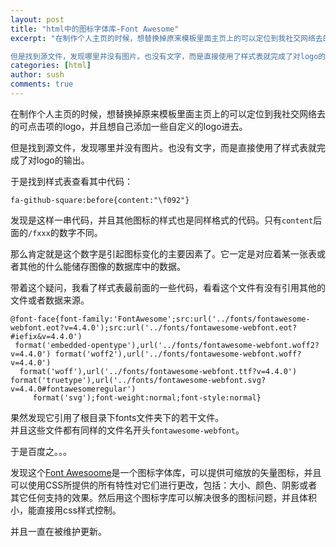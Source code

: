 ```yaml
---
layout: post
title: "html中的图标字体库-Font Awesome"
excerpt: "在制作个人主页的时候，想替换掉原来模板里面主页上的可以定位到我社交网络去的可点击项的logo，并且想自己添加一些自定义的logo进去。  

但是找到源文件，发现哪里并没有图片。也没有文字，而是直接使用了样式表就完成了对logo的输出。"
categories: [html]
author: sush
comments: true
---
```


在制作个人主页的时候，想替换掉原来模板里面主页上的可以定位到我社交网络去的可点击项的logo，并且想自己添加一些自定义的logo进去。  

但是找到源文件，发现哪里并没有图片。也没有文字，而是直接使用了样式表就完成了对logo的输出。  

于是找到样式表查看其中代码：  

    fa-github-square:before{content:"\f092"}

发现是这样一串代码，并且其他图标的样式也是同样格式的代码。只有`content`后面的`/fxxx`的数字不同。  

那么肯定就是这个数字是引起图标变化的主要因素了。它一定是对应着某一张表或者其他的什么能储存图像的数据库中的数据。  

带着这个疑问，我看了样式表最前面的一些代码，看看这个文件有没有引用其他的文件或者数据来源。  

    @font-face{font-family:'FontAwesome';src:url('../fonts/fontawesome-webfont.eot?v=4.4.0');src:url('../fonts/fontawesome-webfont.eot?#iefix&v=4.4.0')  
     format('embedded-opentype'),url('../fonts/fontawesome-webfont.woff2?v=4.4.0') format('woff2'),url('../fonts/fontawesome-webfont.woff?v=4.4.0')  
      format('woff'),url('../fonts/fontawesome-webfont.ttf?v=4.4.0') format('truetype'),url('../fonts/fontawesome-webfont.svg?v=4.4.0#fontawesomeregular')  
         format('svg');font-weight:normal;font-style:normal}

果然发现它引用了根目录下fonts文件夹下的若干文件。  
并且这些文件都有同样的文件名开头`fontawesome-webfont`。  

于是百度之。。。  



发现这个[Font Awesoome](http://www.bootcss.com/p/font-awesome/)是一个图标字体库，可以提供可缩放的矢量图标，并且可以使用CSS所提供的所有特性对它们进行更改，包括：大小、颜色、阴影或者其它任何支持的效果。然后用这个图标字库可以解决很多的图标问题，并且体积小，能直接用css样式控制。  

并且一直在被维护更新。

